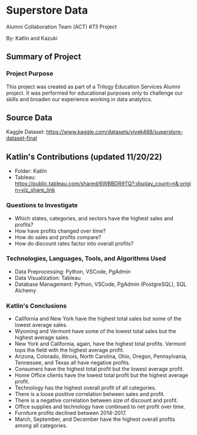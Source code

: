 # Superstore Data
Alumni Collaboration Team (ACT) #73 Project

By: Katlin and Kazuki

## Summary of Project
### Project Purpose
This project was created as part of a Trilogy Education Services Alumni project. It was performed for educational purposes only to challenge our skills and broaden our experience working in data analytics.

## Source Data
Kaggle Dataset: https://www.kaggle.com/datasets/vivek468/superstore-dataset-final

## Katlin's Contributions (updated 11/20/22)
- Folder: Katlin 
- Tableau: https://public.tableau.com/shared/6WBBDR9TQ?:display_count=n&:origin=viz_share_link

### Questions to Investigate
- Which states, categories, and sectors have the highest sales and profits?
- How have profits changed over time?
- How do sales and profits compare?
- How do discount rates factor into overall profits?

### Technologies, Languages, Tools, and Algorithms Used
- Data Preprocessing: Python, VSCode, PgAdmin 
- Data Visualization: Tableau 
- Database Management: Python, VSCode, PgAdmin (PostgreSQL), SQL Alchemy

### Katlin's Conclusions
- California and New York have the highest total sales but some of the lowest average sales.
- Wyoming and Vermont have some of the lowest total sales but the highest average sales.
- New York and California, again, have the highest total profits. Vermont tops the field with the highest average profit.
- Arizona, Colorado, Illinois, North Carolina, Ohio, Oregon, Pennsylvania, Tennessee, and Texas all have negative profits.
- Consumers have the highest total profit but the lowest average profit.
- Home Office clients have the lowest total profit but the highest average profit.
- Technology has the highest overall profit of all categories.
- There is a loose positive correlation between sales and profit.
- There is a negative correlation between size of discount and profit.
- Office supplies and technology have continued to net profit over time.
- Furniture profits declined between 2014-2017.
- March, September, and December have the highest overall profits among all categories.
